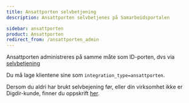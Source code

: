 ```yaml
---
title: Ansattporten selvbetjening
description: Ansattporten selvbetjenes på Samarbeidsportalen

sidebar: ansattporten
product: Ansattporten
redirect_from: /ansattporten_admin
---
```


Ansattporten administreres på samme måte som ID-porten, dvs via [selvbetjening](https://minside-samarbeid.digdir.no/)

Du må lage klientene sine som `integration_type=ansattporten`. 

Dersom du aldri har brukt selvbejening før, eller din virksomhet ikke er Digdir-kunde, finner du oppskrift [her](https://samarbeid.digdir.no/id-porten/ta-i-bruk-id-porten/94).
